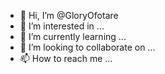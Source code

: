 - 👋 Hi, I’m @GloryOfotare
- 👀 I’m interested in ...
- 🌱 I’m currently learning ...
- 💞️ I’m looking to collaborate on ...
- 📫 How to reach me ...

<!---
GloryOfotare/GloryOfotare is a ✨ special ✨ repository because its `README.md` (this file) appears on your GitHub profile.
You can click the Preview link to take a look at your changes.
--->
